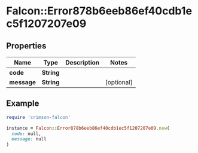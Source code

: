 # Falcon::Error878b6eeb86ef40cdb1ec5f1207207e09

## Properties

| Name | Type | Description | Notes |
| ---- | ---- | ----------- | ----- |
| **code** | **String** |  |  |
| **message** | **String** |  | [optional] |

## Example

```ruby
require 'crimson-falcon'

instance = Falcon::Error878b6eeb86ef40cdb1ec5f1207207e09.new(
  code: null,
  message: null
)
```

